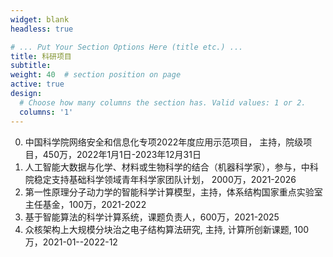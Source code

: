 ```yaml
---
widget: blank
headless: true

# ... Put Your Section Options Here (title etc.) ...
title: 科研项目
subtitle:
weight: 40  # section position on page
active: true
design:
  # Choose how many columns the section has. Valid values: 1 or 2.
  columns: '1'
---
```


0. 中国科学院网络安全和信息化专项2022年度应用示范项目， 主持，院级项目，450万，2022年1月1日-2023年12月31日
1. 人工智能大数据与化学、材料或生物科学的结合（机器科学家），参与，中科院稳定支持基础科学领域青年科学家团队计划， 2000万，2021-2026
2.  第一性原理分子动力学的智能科学计算模型，主持，体系结构国家重点实验室主任基金，100万，2021-2022
3.  基于智能算法的科学计算系统，课题负责人，600万，2021-2025
4.  众核架构上大规模分块治之电子结构算法研究, 主持, 计算所创新课题, 100万，2021-01--2022-12